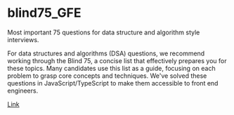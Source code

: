 # blind75_GFE


Most important 75 questions for data structure and algorithm style interviews.

For data structures and algorithms (DSA) questions, we recommend working through the Blind 75, a concise list that effectively prepares you for these topics.
Many candidates use this list as a guide, focusing on each problem to grasp core concepts and techniques. We've solved these questions in JavaScript/TypeScript to make them accessible to front end engineers.

[Link](https://www.greatfrontend.com/interviews/blind75)
